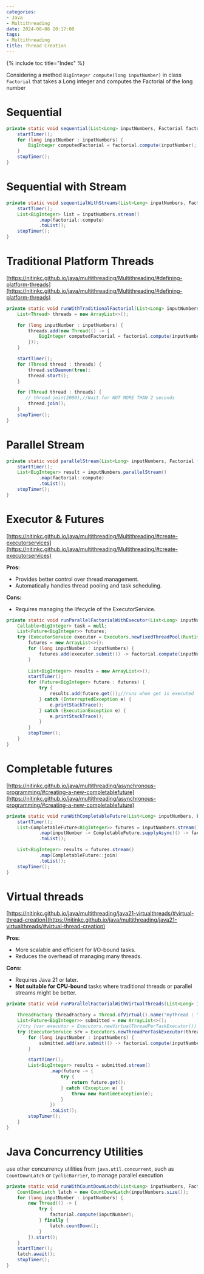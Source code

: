 ```yaml
---
categories:
- Java
- Multithreading
date: 2024-08-08 20:17:00
tags:
- Multithreading
title: Thread Creation
---
```


{% include toc title="Index" %}

Considering a method `BigInteger compute(long inputNumber)` in class `Factorial`
that takes a Long integer and computes the Factorial of the long number

# Sequential

```java
private static void sequential(List<Long> inputNumbers, Factorial factorial) {
    startTimer();
    for (long inputNumber : inputNumbers) {
        BigInteger computedFactorial = factorial.compute(inputNumber);
    }
    stopTimer();
}
```

# Sequential with Stream

```java
private static void sequentialWithStreams(List<Long> inputNumbers, Factorial factorial) {
    startTimer();
    List<BigInteger> list = inputNumbers.stream()
            .map(factorial::compute)
            .toList();
    stopTimer();
}
```

# Traditional Platform Threads

[https://nitinkc.github.io/java/multithreading/Multithreading/#defining-platform-threads](https://nitinkc.github.io/java/multithreading/Multithreading/#defining-platform-threads)

```java
private static void runWithTraditionalFactorial(List<Long> inputNumbers, Factorial factorial) throws InterruptedException {
    List<Thread> threads = new ArrayList<>();

    for (long inputNumber : inputNumbers) {
        threads.add(new Thread(() -> {
            BigInteger computedFactorial = factorial.compute(inputNumber);
        }));
    }

    startTimer();
    for (Thread thread : threads) {
        thread.setDaemon(true);
        thread.start();
    }

    for (Thread thread : threads) {
       // thread.join(2000);//Wait for NOT MORE THAN 2 seconds
        thread.join();
    }
    stopTimer();
}
```

# Parallel Stream

```java
private static void parallelStream(List<Long> inputNumbers, Factorial factorial) {
    startTimer();
    List<BigInteger> result = inputNumbers.parallelStream()
            .map(factorial::compute)
            .toList();
    stopTimer();
}
```

# Executor & Futures

[https://nitinkc.github.io/java/multithreading/Multithreading/#create-executorservices](https://nitinkc.github.io/java/multithreading/Multithreading/#create-executorservices)

**Pros:**

- Provides better control over thread management.
- Automatically handles thread pooling and task scheduling.

**Cons:**

- Requires managing the lifecycle of the ExecutorService.

```java
private static void runParallelFactorialWithExecutor(List<Long> inputNumbers, Factorial factorial) {
    Callable<BigInteger> task = null;
    List<Future<BigInteger>> futures;
    try (ExecutorService executor = Executors.newFixedThreadPool(Runtime.getRuntime().availableProcessors())) {
        futures = new ArrayList<>();
        for (long inputNumber : inputNumbers) {
            futures.add(executor.submit(() -> factorial.compute(inputNumber)));
        }
        
        List<BigInteger> results = new ArrayList<>();
        startTimer();
        for (Future<BigInteger> future : futures) {
            try {
                results.add(future.get());//runs when get is executed
            } catch (InterruptedException e) {
                e.printStackTrace();
            } catch (ExecutionException e) {
                e.printStackTrace();
            }
        }
        stopTimer();
    }
}
```

# Completable futures

[https://nitinkc.github.io/java/multithreading/asynchronous-programming/#creating-a-new-completablefuture](https://nitinkc.github.io/java/multithreading/asynchronous-programming/#creating-a-new-completablefuture)

```java
private static void runWithCompletableFuture(List<Long> inputNumbers, Factorial factorial) {
    startTimer();
    List<CompletableFuture<BigInteger>> futures = inputNumbers.stream()
            .map(inputNumber -> CompletableFuture.supplyAsync(() -> factorial.compute(inputNumber)))
            .toList();

    List<BigInteger> results = futures.stream()
            .map(CompletableFuture::join)
            .toList();
    stopTimer();
}
```

# Virtual threads

[https://nitinkc.github.io/java/multithreading/java21-virtualthreads/#virtual-thread-creation](https://nitinkc.github.io/java/multithreading/java21-virtualthreads/#virtual-thread-creation)

**Pros:**

- More scalable and efficient for I/O-bound tasks.
- Reduces the overhead of managing many threads.

**Cons:**

- Requires Java 21 or later.
- **Not suitable for CPU-bound** tasks where traditional threads or parallel
  streams might be better.

```java
private static void runParallelFactorialWithVirtualThreads(List<Long> inputNumbers, Factorial factorial) throws InterruptedException {

    ThreadFactory threadFactory = Thread.ofVirtual().name("myThread : ", 0).factory();
    List<Future<BigInteger>> submitted = new ArrayList<>();
    //try (var executor = Executors.newVirtualThreadPerTaskExecutor()) {
    try (ExecutorService srv = Executors.newThreadPerTaskExecutor(threadFactory)) {
        for (long inputNumber : inputNumbers) {
            submitted.add(srv.submit(() -> factorial.compute(inputNumber)));
        }

        startTimer();
        List<BigInteger> results = submitted.stream()
                .map(future -> {
                    try {
                        return future.get();
                    } catch (Exception e) {
                        throw new RuntimeException(e);
                    }
                })
                .toList();
        stopTimer();
    }
}
```

# Java Concurrency Utilities

use other concurrency utilities from `java.util.concurrent`, such as
`CountDownLatch` or `CyclicBarrier`, to manage parallel execution

```java
private static void runWithCountDownLatch(List<Long> inputNumbers, Factorial factorial) throws InterruptedException {
    CountDownLatch latch = new CountDownLatch(inputNumbers.size());
    for (long inputNumber : inputNumbers) {
        new Thread(() -> {
            try {
                factorial.compute(inputNumber);
            } finally {
                latch.countDown();
            }
        }).start();
    }
    startTimer();
    latch.await();
    stopTimer();
}
```